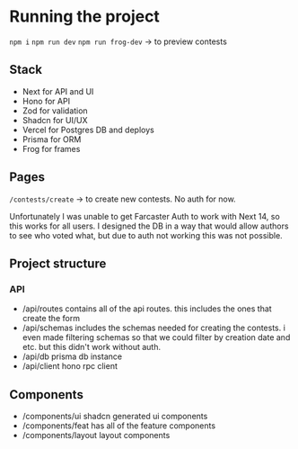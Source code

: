 # Running the project

`npm i`
`npm run dev`
`npm run frog-dev` -> to preview contests

## Stack

- Next for API and UI
- Hono for API
- Zod for validation
- Shadcn for UI/UX
- Vercel for Postgres DB and deploys
- Prisma for ORM
- Frog for frames

## Pages

`/contests/create` -> to create new contests. No auth for now.

Unfortunately I was unable to get Farcaster Auth to work with Next 14, so this works for all users.
I designed the DB in a way that would allow authors to see who voted what, but due to auth not working this was not possible.

## Project structure

### API

- /api/routes contains all of the api routes. this includes the ones that create the form
- /api/schemas includes the schemas needed for creating the contests. i even made filtering schemas so that we could filter by creation date and etc. but this didn't work without auth.
- /api/db prisma db instance
- /api/client hono rpc client

## Components

- /components/ui shadcn generated ui components
- /components/feat has all of the feature components
- /components/layout layout components

